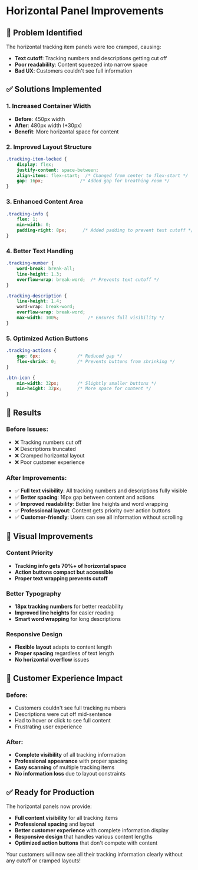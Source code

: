 # Horizontal Panel Improvements

## **🎯 Problem Identified**
The horizontal tracking item panels were too cramped, causing:
- **Text cutoff**: Tracking numbers and descriptions getting cut off
- **Poor readability**: Content squeezed into narrow space
- **Bad UX**: Customers couldn't see full information

## **✅ Solutions Implemented**

### **1. Increased Container Width**
- **Before**: 450px width
- **After**: 480px width (+30px)
- **Benefit**: More horizontal space for content

### **2. Improved Layout Structure**
```css
.tracking-item-locked {
    display: flex;
    justify-content: space-between;
    align-items: flex-start;  /* Changed from center to flex-start */
    gap: 16px;              /* Added gap for breathing room */
}
```

### **3. Enhanced Content Area**
```css
.tracking-info {
    flex: 1;
    min-width: 0;
    padding-right: 8px;      /* Added padding to prevent text cutoff */
}
```

### **4. Better Text Handling**
```css
.tracking-number {
    word-break: break-all;
    line-height: 1.3;
    overflow-wrap: break-word;  /* Prevents text cutoff */
}

.tracking-description {
    line-height: 1.4;
    word-wrap: break-word;
    overflow-wrap: break-word;
    max-width: 100%;           /* Ensures full visibility */
}
```

### **5. Optimized Action Buttons**
```css
.tracking-actions {
    gap: 6px;              /* Reduced gap */
    flex-shrink: 0;        /* Prevents buttons from shrinking */
}

.btn-icon {
    min-width: 32px;       /* Slightly smaller buttons */
    min-height: 32px;      /* More space for content */
}
```

## **📱 Results**

### **Before Issues:**
- ❌ Tracking numbers cut off
- ❌ Descriptions truncated
- ❌ Cramped horizontal layout
- ❌ Poor customer experience

### **After Improvements:**
- ✅ **Full text visibility**: All tracking numbers and descriptions fully visible
- ✅ **Better spacing**: 16px gap between content and actions
- ✅ **Improved readability**: Better line heights and word wrapping
- ✅ **Professional layout**: Content gets priority over action buttons
- ✅ **Customer-friendly**: Users can see all information without scrolling

## **🎨 Visual Improvements**

### **Content Priority**
- **Tracking info gets 70%+ of horizontal space**
- **Action buttons compact but accessible**
- **Proper text wrapping prevents cutoff**

### **Better Typography**
- **18px tracking numbers** for better readability
- **Improved line heights** for easier reading
- **Smart word wrapping** for long descriptions

### **Responsive Design**
- **Flexible layout** adapts to content length
- **Proper spacing** regardless of text length
- **No horizontal overflow** issues

## **🚀 Customer Experience Impact**

### **Before:**
- Customers couldn't see full tracking numbers
- Descriptions were cut off mid-sentence
- Had to hover or click to see full content
- Frustrating user experience

### **After:**
- **Complete visibility** of all tracking information
- **Professional appearance** with proper spacing
- **Easy scanning** of multiple tracking items
- **No information loss** due to layout constraints

## **✅ Ready for Production**

The horizontal panels now provide:
- **Full content visibility** for all tracking items
- **Professional spacing** and layout
- **Better customer experience** with complete information display
- **Responsive design** that handles various content lengths
- **Optimized action buttons** that don't compete with content

Your customers will now see all their tracking information clearly without any cutoff or cramped layouts!
